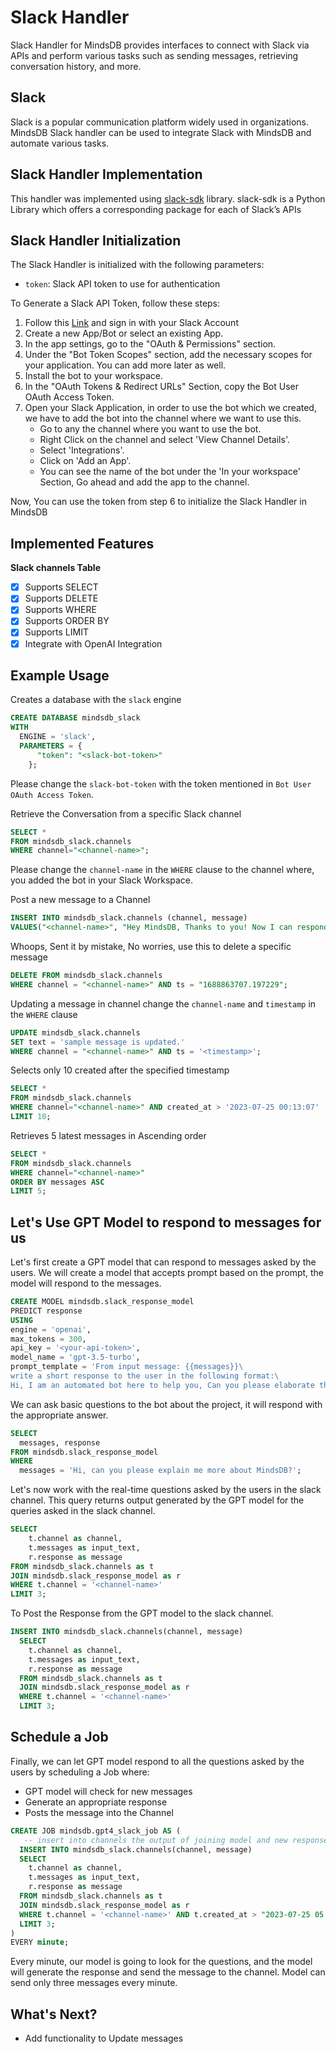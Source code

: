 # Slack Handler

Slack Handler for MindsDB provides interfaces to connect with Slack via APIs and perform various tasks such as sending messages, retrieving conversation history, and more.

## Slack

Slack is a popular communication platform widely used in organizations. MindsDB Slack handler can be used to integrate Slack with MindsDB and automate various tasks.

## Slack Handler Implementation

This handler was implemented using [slack-sdk](https://slack.dev/python-slack-sdk/) library.
slack-sdk is a Python Library which offers a corresponding package for each of Slack’s APIs

## Slack Handler Initialization

The Slack Handler is initialized with the following parameters:

- `token`: Slack API token to use for authentication

To Generate a Slack API Token, follow these steps:

1. Follow this [Link](https://api.slack.com/apps) and sign in with your Slack Account
2. Create a new App/Bot or select an existing App.
3. In the app settings, go to the "OAuth & Permissions" section.
4. Under the "Bot Token Scopes" section, add the necessary scopes for your application. You can add more later as well.
5. Install the bot to your workspace.
6. In the "OAuth Tokens & Redirect URLs" Section, copy the Bot User OAuth Access Token.
7. Open your Slack Application, in order to use the bot which we created, we have to add the bot into the channel where we want to use this.
   - Go to any the channel where you want to use the bot.
   - Right Click on the channel and select 'View Channel Details'.
   - Select 'Integrations'.
   - Click on 'Add an App'.
   - You can see the name of the bot under the 'In your workspace' Section, Go ahead and add the app to the channel.

Now, You can use the token from step 6 to initialize the Slack Handler in MindsDB

## Implemented Features

**Slack channels Table**

- [x] Supports SELECT
- [x] Supports DELETE
- [x] Supports WHERE
- [x] Supports ORDER BY
- [x] Supports LIMIT
- [x] Integrate with OpenAI Integration

## Example Usage

Creates a database with the `slack` engine

```sql
CREATE DATABASE mindsdb_slack
WITH
  ENGINE = 'slack',
  PARAMETERS = {
      "token": "<slack-bot-token>"
    };
```

Please change the `slack-bot-token` with the token mentioned in `Bot User OAuth Access Token`.

Retrieve the Conversation from a specific Slack channel

```sql
SELECT *
FROM mindsdb_slack.channels
WHERE channel="<channel-name>";
```

Please change the `channel-name` in the `WHERE` clause to the channel where, you added the bot in your Slack Workspace.

Post a new message to a Channel

```sql
INSERT INTO mindsdb_slack.channels (channel, message)
VALUES("<channel-name>", "Hey MindsDB, Thanks to you! Now I can respond to my Slack messages through SQL Queries. 🚀 ");
```

Whoops, Sent it by mistake, No worries, use this to delete a specific message

```sql
DELETE FROM mindsdb_slack.channels
WHERE channel = "<channel-name>" AND ts = "1688863707.197229";
```

Updating a message in channel change the `channel-name` and `timestamp` in the `WHERE` clause
~~~~sql
UPDATE mindsdb_slack.channels
SET text = 'sample message is updated.'
WHERE channel = "<channel-name>" AND ts = '<timestamp>';
~~~~

Selects only 10 created after the specified timestamp

```sql
SELECT *
FROM mindsdb_slack.channels
WHERE channel="<channel-name>" AND created_at > '2023-07-25 00:13:07'
LIMIT 10;
```

Retrieves 5 latest messages in Ascending order

```sql
SELECT *
FROM mindsdb_slack.channels
WHERE channel="<channel-name>"
ORDER BY messages ASC
LIMIT 5;
```

## Let's Use GPT Model to respond to messages for us

Let's first create a GPT model that can respond to messages asked by the users. We will create a model that accepts prompt based on the prompt, the model will respond to the messages.

```sql
CREATE MODEL mindsdb.slack_response_model
PREDICT response
USING
engine = 'openai',
max_tokens = 300,
api_key = '<your-api-token>',
model_name = 'gpt-3.5-turbo',
prompt_template = 'From input message: {{messages}}\
write a short response to the user in the following format:\
Hi, I am an automated bot here to help you, Can you please elaborate the issue which you are facing! ✨🚀 -- mdb.ai/bot by @mindsdb';
```

We can ask basic questions to the bot about the project, it will respond with the appropriate answer.

```sql
SELECT
  messages, response
FROM mindsdb.slack_response_model
WHERE
  messages = 'Hi, can you please explain me more about MindsDB?';
```

Let's now work with the real-time questions asked by the users in the slack channel. This query returns output generated by the GPT model for the queries asked in the slack channel.

```sql
SELECT
    t.channel as channel,
    t.messages as input_text,
    r.response as message
FROM mindsdb_slack.channels as t
JOIN mindsdb.slack_response_model as r
WHERE t.channel = '<channel-name>'
LIMIT 3;
```

To Post the Response from the GPT model to the slack channel.

```sql
INSERT INTO mindsdb_slack.channels(channel, message)
  SELECT
    t.channel as channel,
    t.messages as input_text,
    r.response as message
  FROM mindsdb_slack.channels as t
  JOIN mindsdb.slack_response_model as r
  WHERE t.channel = '<channel-name>'
  LIMIT 3;
```

## Schedule a Job

Finally, we can let GPT model respond to all the questions asked by the users by scheduling a Job where:

- GPT model will check for new messages
- Generate an appropriate response
- Posts the message into the Channel

```sql
CREATE JOB mindsdb.gpt4_slack_job AS (
   -- insert into channels the output of joining model and new responses
  INSERT INTO mindsdb_slack.channels(channel, message)
  SELECT
    t.channel as channel,
    t.messages as input_text,
    r.response as message
  FROM mindsdb_slack.channels as t
  JOIN mindsdb.slack_response_model as r
  WHERE t.channel = '<channel-name>' AND t.created_at > "2023-07-25 05:22:00" AND t.created_at > "{{PREVIOUS_START_DATETIME}}"
  LIMIT 3;
)
EVERY minute;
```

Every minute, our model is going to look for the questions, and the model will generate the response and send the message to the channel. Model can send only three messages every minute.

## What's Next?

- Add functionality to Update messages
